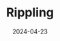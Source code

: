---  
layout: startup_page  
title: "Rippling"  
id: "rippling.com"  
permalink: "/ripplingrippling.com04232024/"  
website: "https://www.rippling.com/"  
funding_round: "Series F"  
funding_amount: "$200M"  
investors: "Coatue Management, Founders Fund, Dragoneer Investment Group, Greenoaks Capital"  
about: "Rippling provides a unified platform for businesses to manage HR, IT, and finance operations. It streamlines and automates tasks like payroll, expenses, benefits, and device management, allowing for efficient global onboarding and system integration within a short timeframe. This HRtech solution aims to consolidate various workforce management systems into a single, user-friendly interface."  
markets: "HRtech, Employment, Human Resources, Information Technology, InsurTech, IT Management"  
hq: "San Francisco, California, United States"  
founded_year: "2016"  
linkedin: "https://www.linkedin.com/company/rippling"  
twitter: "https://twitter.com/rippling"  
instagram: ""  
facebook: "https://www.facebook.com/ripplingapp"  
crunchbase: "https://www.crunchbase.com/organization/rippling"  
pitchbook: "https://pitchbook.com/profiles/company/178355-71"  

date_display: "23-Apr-2024"  
date: "2024-04-23"

# SEO Optimization  
meta_title: "Rippling - Series F Funding ($200M)"  
meta_description: "Rippling, Rippling provides a unified platform for businesses to manage HR, IT, and finance operations. It streamlines and automates tasks like payroll, expense..."  
meta_keywords: "Rippling, HRtech, Employment, Human Resources, Information Technology, InsurTech, IT Management, Series F funding"  
canonical_url: "https://startup.projectstartups.com/ripplingrippling.com04232024/"  
---